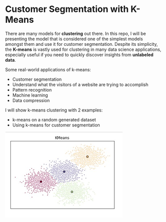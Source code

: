 # Customer Segmentation with K-Means

There are many models for **clustering** out there. In this repo, I will be presenting the model that is considered one of the simplest models amongst them and use it for customer segmentation. Despite its simplicity, the **K-means** is vastly used for clustering in many data science applications, especially useful if you need to quickly discover insights from **unlabeled data**.

Some real-world applications of k-means:

-   Customer segmentation
-   Understand what the visitors of a website are trying to accomplish
-   Pattern recognition
-   Machine learning
-   Data compression

I will show k-means clustering with 2 examples:

-   k-means on a random generated dataset
-   Using k-means for customer segmentation



![image](images/kmeans.jpg)
